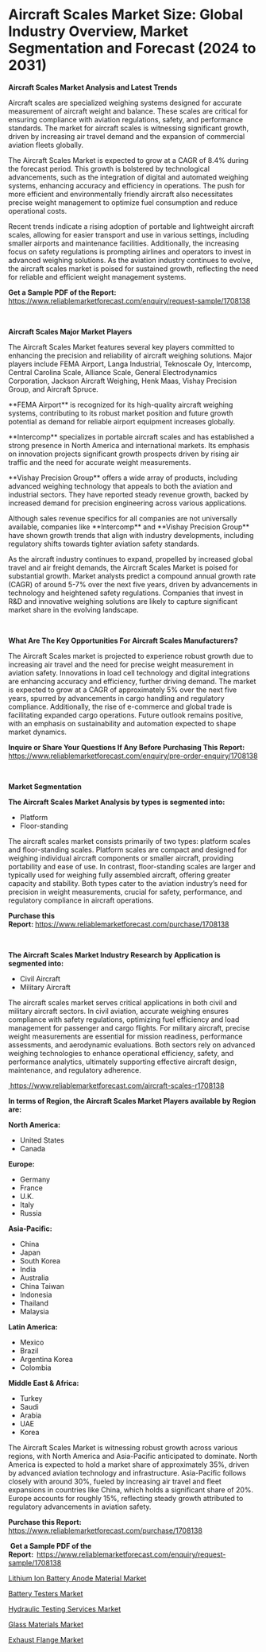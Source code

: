 <p><h1>Aircraft Scales Market Size: Global Industry Overview, Market Segmentation and Forecast (2024 to 2031)</h1></p><p><strong>Aircraft Scales Market Analysis and Latest Trends</strong></p>
<p><p>Aircraft scales are specialized weighing systems designed for accurate measurement of aircraft weight and balance. These scales are critical for ensuring compliance with aviation regulations, safety, and performance standards. The market for aircraft scales is witnessing significant growth, driven by increasing air travel demand and the expansion of commercial aviation fleets globally. </p><p>The Aircraft Scales Market is expected to grow at a CAGR of 8.4% during the forecast period. This growth is bolstered by technological advancements, such as the integration of digital and automated weighing systems, enhancing accuracy and efficiency in operations. The push for more efficient and environmentally friendly aircraft also necessitates precise weight management to optimize fuel consumption and reduce operational costs.</p><p>Recent trends indicate a rising adoption of portable and lightweight aircraft scales, allowing for easier transport and use in various settings, including smaller airports and maintenance facilities. Additionally, the increasing focus on safety regulations is prompting airlines and operators to invest in advanced weighing solutions. As the aviation industry continues to evolve, the aircraft scales market is poised for sustained growth, reflecting the need for reliable and efficient weight management systems.</p></p>
<p><strong>Get a Sample PDF of the Report:&nbsp;</strong> <a href="https://www.reliablemarketforecast.com/enquiry/request-sample/1708138?utm_campaign=1123&utm_medium=2&utm_source=Github&utm_content=ia&utm_term=07102024&utm_id=aircraft-scales">https://www.reliablemarketforecast.com/enquiry/request-sample/1708138</a></p>
<p>&nbsp;</p>
<p><strong>Aircraft Scales Major Market Players</strong></p>
<p><p>The Aircraft Scales Market features several key players committed to enhancing the precision and reliability of aircraft weighing solutions. Major players include FEMA Airport, Langa Industrial, Teknoscale Oy, Intercomp, Central Carolina Scale, Alliance Scale, General Electrodynamics Corporation, Jackson Aircraft Weighing, Henk Maas, Vishay Precision Group, and Aircraft Spruce.</p><p>**FEMA Airport** is recognized for its high-quality aircraft weighing systems, contributing to its robust market position and future growth potential as demand for reliable airport equipment increases globally.</p><p>**Intercomp** specializes in portable aircraft scales and has established a strong presence in North America and international markets. Its emphasis on innovation projects significant growth prospects driven by rising air traffic and the need for accurate weight measurements.</p><p>**Vishay Precision Group** offers a wide array of products, including advanced weighing technology that appeals to both the aviation and industrial sectors. They have reported steady revenue growth, backed by increased demand for precision engineering across various applications.</p><p>Although sales revenue specifics for all companies are not universally available, companies like **Intercomp** and **Vishay Precision Group** have shown growth trends that align with industry developments, including regulatory shifts towards tighter aviation safety standards.</p><p>As the aircraft industry continues to expand, propelled by increased global travel and air freight demands, the Aircraft Scales Market is poised for substantial growth. Market analysts predict a compound annual growth rate (CAGR) of around 5-7% over the next five years, driven by advancements in technology and heightened safety regulations. Companies that invest in R&D and innovative weighing solutions are likely to capture significant market share in the evolving landscape.</p></p>
<p>&nbsp;</p>
<p><strong>What Are The Key Opportunities For Aircraft Scales Manufacturers?</strong></p>
<p><p>The Aircraft Scales market is projected to experience robust growth due to increasing air travel and the need for precise weight measurement in aviation safety. Innovations in load cell technology and digital integrations are enhancing accuracy and efficiency, further driving demand. The market is expected to grow at a CAGR of approximately 5% over the next five years, spurred by advancements in cargo handling and regulatory compliance. Additionally, the rise of e-commerce and global trade is facilitating expanded cargo operations. Future outlook remains positive, with an emphasis on sustainability and automation expected to shape market dynamics.</p></p>
<p><strong>Inquire or Share Your Questions If Any Before Purchasing This Report:</strong> <a href="https://www.reliablemarketforecast.com/enquiry/pre-order-enquiry/1708138?utm_campaign=1123&utm_medium=2&utm_source=Github&utm_content=ia&utm_term=07102024&utm_id=aircraft-scales">https://www.reliablemarketforecast.com/enquiry/pre-order-enquiry/1708138</a></p>
<p>&nbsp;</p>
<p><strong>Market Segmentation</strong></p>
<p><strong>The Aircraft Scales Market Analysis by types is segmented into:</strong></p>
<p><ul><li>Platform</li><li>Floor-standing</li></ul></p>
<p><p>The aircraft scales market consists primarily of two types: platform scales and floor-standing scales. Platform scales are compact and designed for weighing individual aircraft components or smaller aircraft, providing portability and ease of use. In contrast, floor-standing scales are larger and typically used for weighing fully assembled aircraft, offering greater capacity and stability. Both types cater to the aviation industry’s need for precision in weight measurements, crucial for safety, performance, and regulatory compliance in aircraft operations.</p></p>
<p><strong>Purchase this Report:&nbsp;</strong><a href="https://www.reliablemarketforecast.com/purchase/1708138?utm_campaign=1123&utm_medium=2&utm_source=Github&utm_content=ia&utm_term=07102024&utm_id=aircraft-scales">https://www.reliablemarketforecast.com/purchase/1708138</a></p>
<p>&nbsp;</p>
<p><strong>The Aircraft Scales Market Industry Research by Application is segmented into:</strong></p>
<p><ul><li>Civil Aircraft</li><li>Military Aircraft</li></ul></p>
<p><p>The aircraft scales market serves critical applications in both civil and military aircraft sectors. In civil aviation, accurate weighing ensures compliance with safety regulations, optimizing fuel efficiency and load management for passenger and cargo flights. For military aircraft, precise weight measurements are essential for mission readiness, performance assessments, and aerodynamic evaluations. Both sectors rely on advanced weighing technologies to enhance operational efficiency, safety, and performance analytics, ultimately supporting effective aircraft design, maintenance, and regulatory adherence.</p></p>
<p><a href="https://www.reliablemarketforecast.com/aircraft-scales-r1708138?utm_campaign=1123&utm_medium=2&utm_source=Github&utm_content=ia&utm_term=07102024&utm_id=aircraft-scales">&nbsp;https://www.reliablemarketforecast.com/aircraft-scales-r1708138</a></p>
<p><strong>In terms of Region, the Aircraft Scales Market Players available by Region are:</strong></p>
<p>
    <p> <strong> North America: </strong>
        <ul>
            <li>United States</li>
            <li>Canada</li>
        </ul>
        </p> 
    <p> <strong> Europe: </strong>
        <ul>
            <li>Germany</li>
            <li>France</li>
            <li>U.K.</li>
            <li>Italy</li>
            <li>Russia</li>
        </ul>
        </p> 
    <p> <strong> Asia-Pacific: </strong>
        <ul>
            <li>China</li>
            <li>Japan</li>
            <li>South Korea</li>
            <li>India</li>
            <li>Australia</li>
            <li>China Taiwan</li>
            <li>Indonesia</li>
            <li>Thailand</li>
            <li>Malaysia</li>
        </ul>
        </p> 
    <p> <strong> Latin America: </strong>
        <ul>
            <li>Mexico</li>
            <li>Brazil</li>
            <li>Argentina Korea</li>
            <li>Colombia</li>
        </ul>
        </p> 
    <p> <strong> Middle East & Africa: </strong>
        <ul>
            <li>Turkey</li>
            <li>Saudi</li>
            <li>Arabia</li>
            <li>UAE</li>
            <li>Korea</li>
        </ul>
    </p>
    </p>
<p><p>The Aircraft Scales Market is witnessing robust growth across various regions, with North America and Asia-Pacific anticipated to dominate. North America is expected to hold a market share of approximately 35%, driven by advanced aviation technology and infrastructure. Asia-Pacific follows closely with around 30%, fueled by increasing air travel and fleet expansions in countries like China, which holds a significant share of 20%. Europe accounts for roughly 15%, reflecting steady growth attributed to regulatory advancements in aviation safety.</p></p>
<p><strong>Purchase this Report: </strong><a href="https://www.reliablemarketforecast.com/purchase/1708138?utm_campaign=1123&utm_medium=2&utm_source=Github&utm_content=ia&utm_term=07102024&utm_id=aircraft-scales">https://www.reliablemarketforecast.com/purchase/1708138</a></p>
<p>&nbsp;<strong>Get a Sample PDF of the Report:&nbsp;&nbsp;</strong><a href="https://www.reliablemarketforecast.com/enquiry/request-sample/1708138?utm_campaign=1123&utm_medium=2&utm_source=Github&utm_content=ia&utm_term=07102024&utm_id=aircraft-scales">https://www.reliablemarketforecast.com/enquiry/request-sample/1708138</a></p>
<p><strong></strong></p>
<p><p><a href="https://issuu.com/reportprime-2/docs/lithium-ion-battery-anode-material-_2c0c7f9ae60def?utm_campaign=1123&utm_medium=2&utm_source=Github&utm_content=ia&utm_term=07102024&utm_id=aircraft-scales">Lithium Ion Battery Anode Material Market</a></p><p><a href="https://issuu.com/reportprime-2/docs/battery-testers-market-size-2030.pp_b677a5bd354c04?utm_campaign=1123&utm_medium=2&utm_source=Github&utm_content=ia&utm_term=07102024&utm_id=aircraft-scales">Battery Testers Market</a></p><p><a href="https://www.linkedin.com/pulse/hydraulic-testing-services-market-outlook-complete-industry-analysis-agybf?utm_campaign=1123&utm_medium=2&utm_source=Github&utm_content=ia&utm_term=07102024&utm_id=aircraft-scales">Hydraulic Testing Services Market</a></p><p><a href="https://www.linkedin.com/pulse/global-glass-materials-market-landscape-future-trends-strategic-rspbe?utm_campaign=1123&utm_medium=2&utm_source=Github&utm_content=ia&utm_term=07102024&utm_id=aircraft-scales">Glass Materials Market</a></p><p><a href="https://github.com/pizolina/Market-Research-Report-List-6/blob/main/exhaust-flange-market.md?utm_campaign=1123&utm_medium=2&utm_source=Github&utm_content=ia&utm_term=07102024&utm_id=aircraft-scales">Exhaust Flange Market</a></p></p>